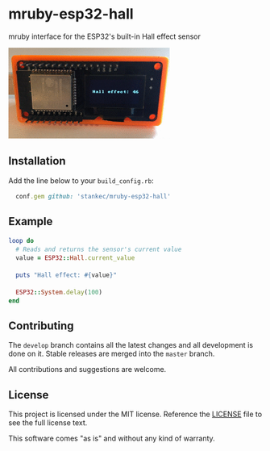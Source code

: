 # mruby-esp32-hall

mruby interface for the ESP32's built-in Hall effect sensor

![ESP32 displaying the Hall effect output on an OLED screen](/docs/demo.gif)

## Installation

Add the line below to your `build_config.rb`:

```ruby
  conf.gem github: 'stankec/mruby-esp32-hall'
```

## Example

```Ruby
loop do
  # Reads and returns the sensor's current value
  value = ESP32::Hall.current_value

  puts "Hall effect: #{value}"

  ESP32::System.delay(100)
end
```

## Contributing

The `develop` branch contains all the latest changes and all development is
done on it. Stable releases are merged into the `master` branch.

All contributions and suggestions are welcome.

## License

This project is licensed under the MIT license. Reference the
[LICENSE](/LICENSE) file to see the full license text.

This software comes "as is" and without any kind of warranty.
